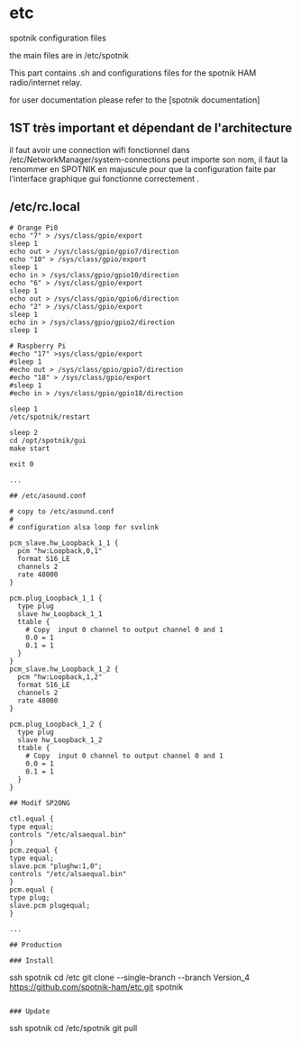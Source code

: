 # etc
spotnik configuration files

the main files are in /etc/spotnik

This part contains .sh and configurations files for the spotnik HAM radio/internet relay.

for user documentation please refer to the [spotnik documentation]

## 1ST très important et dépendant de l'architecture 

il faut avoir une connection wifi fonctionnel dans /etc/NetworkManager/system-connections
peut importe son nom, il faut la renommer en SPOTNIK en majuscule pour que la configuration faite par l'interface graphique
gui fonctionne correctement .

## /etc/rc.local 
```
# Orange Pi0
echo "7" > /sys/class/gpio/export
sleep 1
echo out > /sys/class/gpio/gpio7/direction
echo "10" > /sys/class/gpio/export 
sleep 1
echo in > /sys/class/gpio/gpio10/direction
echo "6" > /sys/class/gpio/export 
sleep 1
echo out > /sys/class/gpio/gpio6/direction
echo "2" > /sys/class/gpio/export 
sleep 1
echo in > /sys/class/gpio/gpio2/direction
sleep 1

# Raspberry Pi 
#echo "17" >sys/class/gpio/export
#sleep 1
#echo out > /sys/class/gpio/gpio7/direction
#echo "18" > /sys/class/gpio/export 
#sleep 1
#echo in > /sys/class/gpio/gpio18/direction

sleep 1
/etc/spotnik/restart

sleep 2
cd /opt/spotnik/gui
make start 

exit 0

...

## /etc/asound.conf 

# copy to /etc/asound.conf
#
# configuration alsa loop for svxlink

pcm_slave.hw_Loopback_1_1 {
  pcm "hw:Loopback,0,1"
  format S16_LE
  channels 2
  rate 48000
}

pcm.plug_Loopback_1_1 {
  type plug
  slave hw_Loopback_1_1
  ttable {
    # Copy  input 0 channel to output channel 0 and 1  
    0.0 = 1
    0.1 = 1
  }
}
pcm_slave.hw_Loopback_1_2 {
  pcm "hw:Loopback,1,2"
  format S16_LE
  channels 2
  rate 48000
}

pcm.plug_Loopback_1_2 {
  type plug
  slave hw_Loopback_1_2
  ttable {
    # Copy  input 0 channel to output channel 0 and 1  
    0.0 = 1 
    0.1 = 1
  }
}

## Modif SP2ONG

ctl.equal {
type equal;
controls "/etc/alsaequal.bin"
}
pcm.zequal {
type equal;
slave.pcm "plughw:1,0";
controls "/etc/alsaequal.bin"
}
pcm.equal {
type plug;
slave.pcm plugequal;
}

...

## Production

### Install

```
ssh spotnik
cd /etc
git clone --single-branch --branch Version_4 https://github.com/spotnik-ham/etc.git spotnik

```

### Update

```
ssh spotnik
cd /etc/spotnik
git pull

```


